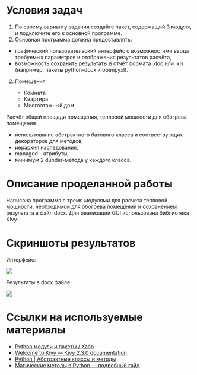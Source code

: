 # Условия задач

1. По своему варианту задания создайте пакет, содержащий 3 модуля, и подключите его к основной программе.
2. Основная программа должна предоставлять:

* графический пользовательский интерфейс с возможностями ввода требуемых параметров и отображения результатов расчёта,
* возможность сохранить результаты в отчёт формата .doc или .xls (например, пакеты python-docx и openpyxl).

2. Помещения

   * Комната
   * Квартира
   * Многоэтажный дом

Расчёт общей площади помещения, тепловой мощности для обогрева помещения.

   * использование абстрактного базового класса и соотвествующих декораторов для методов,
   * иерархия наследования,
   * managed - атрибуты,
   * минимум 2 dunder-метода у каждого класса.

# Описание проделанной работы

Написана программа с тремя модулями для расчета тепловой мощности, необходимой для обогрева помещений и сохранением результата в файл docx. Для реализации GUI использована библиотека Kivy.

# Скриншоты результатов

Интерфейс:

![](https://i.imgur.com/DxdFafi.png)

Результаты в docx файле:

![](https://i.imgur.com/v65VhoM.png)

# Ссылки на используемые материалы

* [Python модули и пакеты / Хабр](https://www.google.com/url?sa=t&source=web&rct=j&opi=89978449&url=https://habr.com/ru/articles/718828/&ved=2ahUKEwiYq8C51_OFAxXQIhAIHZEcCEQQFnoECCsQAQ&usg=AOvVaw3Q1idbmmu1FGpwlJsN04uG)
* [Welcome to Kivy — Kivy 2.3.0 documentation](https://www.google.com/url?sa=t&source=web&rct=j&opi=89978449&url=https://kivy.org/doc/stable/&ved=2ahUKEwi_87nO6paGAxXBFhAIHZdvCT0QFnoECBsQAQ&usg=AOvVaw3q87-refbAILaTj5Oo58_-)
* [Python | Абстрактные классы и методы](https://www.google.com/url?sa=t&source=web&rct=j&opi=89978449&url=https://metanit.com/python/tutorial/7.8.php&ved=2ahUKEwjIz_vt6paGAxWnMhAIHfmAApIQFnoECAYQAQ&usg=AOvVaw2HMAk8TpUjRRBP6wVmzsTG)
* [Магические методы в Python — подробный гайд](https://www.google.com/url?sa=t&source=web&rct=j&opi=89978449&url=https://tproger.ru/articles/gajd-po-magicheskim-metodam-v-python&ved=2ahUKEwj8nvSV65aGAxUSLBAIHQ-UAzUQFnoECBgQAQ&usg=AOvVaw1vhOtqWvefTaYzHNzw_7Dz)
